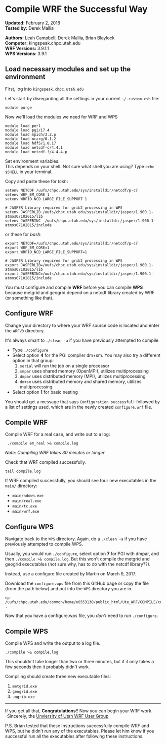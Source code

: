 # Compile WRF the Successful Way
**Updated:** February 2, 2018  
**Tested by:** Derek Mallia

**Authors:** Leah Campbell, Derek Mallia, Brian Blaylock  
**Computer:** kingspeak.chpc.utah.edu  
**WRF Versions:** 3.9.1.1  
**WPS Versions:** 3.9.1


## Load necessary modules and set up the environment

First, log into `kingspeak.chpc.utah.edu`

Let's start by disregarding all the settings in your current `~/.custom.csh` file:
    
    module purge

Now we'll load the modules we need for WRF and WPS
    
    module load perl
    module load pgi/17.4
    module load mpich/3.2.p
    module load ncarg/6.1.2
    module load hdf5/1.8.17
    module load netcdf-c/4.4.1
    module load netcdf-f/4.4.4.p

Set environment variables.  
This depends on your shell. Not sure what shell you are using? Type `echo $SHELL` in your terminal.

 Copy and paste these for _tcsh_:

    setenv NETCDF /uufs/chpc.utah.edu/sys/installdir/netcdf/p-c7
    setenv WRF_EM_CORE 1
    setenv WRFIO_NCD_LARGE_FILE_SUPPORT 1
    
    # JASPER Library required for grib2 processing in WPS
    setenv JASPERLIB /uufs/chpc.utah.edu/sys/installdir/jasper/1.900.1-atmos07102015/lib
    setenv JASPERINC  /uufs/chpc.utah.edu/sys/installdir/jasper/1.900.1-atmos07102015/include

or these for _bash_:

    export NETCDF=/uufs/chpc.utah.edu/sys/installdir/netcdf/p-c7
    export WRF_EM_CORE=1
    export WRFIO_NCD_LARGE_FILE_SUPPORT=1

    # JASPER Library required for grib2 processing in WPS
    export JASPERLIB=/uufs/chpc.utah.edu/sys/installdir/jasper/1.900.1-atmos07102015/lib
    export JASPERINC=/uufs/chpc.utah.edu/sys/installdir/jasper/1.900.1-atmos07102015/include


You must configure and compile **WRF** before you can compile **WPS** because metgrid and geogrid depend on a netcdf library created by WRF (or something like that).

## Configure WRF
Change your directory to where your WRF source code is located and enter the `WRFV3` directory.  

It's always smart to `./clean -a` if you have previously attempted to compile.

- Type `./configure`
- Select option **4** for the PGI compiler dm+sm. You may also try a different option in that group:
    1. `serial` will run the job on a single processor
    1. `smpar` uses shared memory (OpenMPI), utilizes multiprocessing
    1. `dmpar` uses distributed memory (MPI), utilizes multiprocessing
    1. `dm+sm` uses distributed memory and shared memory, utilizes multiprocessing
- Select option **1** for basic nesting

You should get a message that says `Configuration successful!` followed by a list of settings used, which are in the newly created `configure.wrf` file.

## Compile WRF
Compile WRF for a real case, and write out to a log:

     ./compile em_real >& compile.log

_Note: Compiling WRF takes 30 minutes or longer_

Check that WRF compiled successfully.

    tail compile.log

If WRF compiled successfully, you should see four new executables in the `main/` directory:
- `main/ndown.exe`
- `main/real.exe`
- `main/tc.exe`
- `main/wrf.exe`

## Configure WPS
Navigate back to the `WPS` directory. Again, do a `./clean -a` if you have previously attempted to compile WPS.

Usually, you would run `./configure`, select option **7** for PGI with dmpar, and then `./compile >& compile.log`. But this won't compile the metgrid and geogrid executables (not sure why, has to do with the netcdf library??).

Instead, use a configure file created by Martin on March 9, 2017.

Download the `configure.wps` file from this GitHub page or copy the file (from the path below) and put into the `WPS` directory you are in.

    cp /uufs/chpc.utah.edu/common/home/u0553130/public_html/Ute_WRF/COMPILE/configure.wps .

Now that you have a configure.wps file, you _don't_ need to run `./configure`.


## Compile WPS
Compile WPS and write the output to a log file. 

    ./compile >& compile.log

This shouldn't take longer than two or three minutes, but if it only takes a few seconds then it probably didn't work.

Compiling should create three new executable files:
1. `metgrid.exe`
2. `geogrid.exe`
3. `ungrib.exe`


______
If you get all that, **Congratulations**!! Now you can begin your WRF work.    
-Sincerely, the [Unviersity of Utah WRF User Group](http://home.chpc.utah.edu/~u0553130/Ute_WRF/)

P.S. Brian tested that these instructions successfully compile WRF and WPS, but he didn't run any of the executables. Please let him know if you successful run all the executables after following these instructions.
